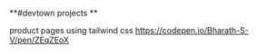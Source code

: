 **#devtown projects **

product pages using tailwind css
https://codepen.io/Bharath-S-V/pen/ZEqZEoX
